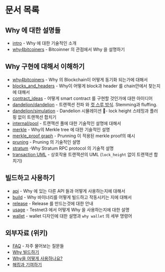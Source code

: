 # 문서 목록

## Why 에 대한 설명들

- [intro](intro_KR.md) - Why 에 대한 기술적인 소개
- [why4bitcoiners](why4bitcoiners.md) - Bitcoinner 의 관점에서 Why 을 설명하기

## Why 구현에 대해서 이해하기

- [why4bitcoiners](why4bitcoiners.md) - Why 의 Blockchain이 어떻게 동기화 되는가에 대해서
- [blocks_and_headers](chain/blocks_and_headers.md) - Why이 어떻게 block과 header 를 chain안에서 찾는지에 대해서
- [contract_ideas](contract_ideas.md) - 어떻게 smart contract 를 구현할 것인가에 대한 아이디어
- [dandelion/dandelion](dandelion/dandelion.md) - 트랜잭션 전파 와 [컷 스루 방식](http://www.ktword.co.kr/abbr_view.php?m_temp1=1823). Stemming과 fluffing.
- [dandelion/simulation](dandelion/simulation.md) - Dandelion 시뮬레이션 - lock height 스테밍과 플러핑 없이 트랜잭션 합치기
- [internal/pool](internal/pool.md) - 트랜잭션 풀에 대한 기술적인 설명에 대해서
- [merkle](merkle.md) - Why의 Merkle tree 에 대한 기술적인 설명
- [merkle_proof graph](merkle_proof/merkle_proof.png) - Prunning 이 적용된 merkle proof의 예시
- [pruning](pruning.md) - Pruning 의 기술적인 설명
- [stratum](stratum.md) -Why Stratum RPC protocol 의 기술적 설명
- [transaction UML](wallet/transaction/basic-transaction-wf.png) - 상호작용 트랜잭션의 UML (`lock_height` 없이 트랜잭션 합치기)

## 빌드하고 사용하기

- [api](api/api.md) - Why 에 있는 다른 API 들과 어떻게 사용하는지에 대해서
- [build](build.md) - Why 바이너리를 어떻게 빌드하고 작동시키는 지에 대해서
- [release](release_instruction.md) - Release 를 만드는것에 대한 안내
- [usage](usage.md) - Testnet3 에서 어떻게 Why 을 사용하는지에 대한 설명
- [wallet](wallet/usage.md) - wallet 디자인에 대한 설명과 `why wallet` 의 세부 명령어

## 외부자료 (위키)

- [FAQ](https://github.com/mimblewimble/docs/wiki/FAQ) - 자주 물어보는 질문들
- [Why 빌드하기](https://github.com/mimblewimble/docs/wiki/Building)
- [Why을 어떻게 사용하나요?](https://github.com/mimblewimble/docs/wiki/How-to-use-why)
- [해킹과 기여하기](https://github.com/mimblewimble/docs/wiki/Hacking-and-contributing)
